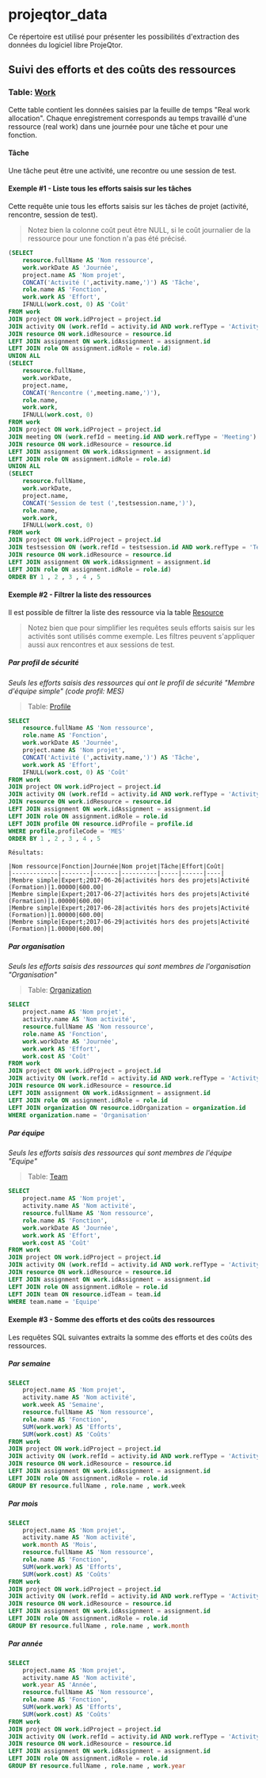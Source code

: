 # projeqtor_data

Ce répertoire est utilisé pour présenter les possibilités d'extraction des données du logiciel libre ProjeQtor.

## Suivi des efforts et des coûts des ressources

### Table: [Work](/tables/table_work.md)

Cette table contient les données saisies par la feuille de temps "Real work allocation". Chaque enregistrement corresponds au temps travaillé d'une ressource (real work) dans une journée pour une tâche et pour une fonction.

#### Tâche

Une tâche peut être une activité, une recontre ou une session de test.

#### Exemple #1 - Liste tous les efforts saisis sur les tâches

Cette requête unie tous les efforts saisis sur les tâches de projet (activité, rencontre, session de test).

> Notez bien la colonne coût peut être NULL, si le coût journalier de la ressource pour une fonction n'a pas été précisé.

```sql
(SELECT 
    resource.fullName AS 'Nom ressource',
    work.workDate AS 'Journée',    
    project.name AS 'Nom projet',
    CONCAT('Activité (',activity.name,')') AS 'Tâche',
    role.name AS 'Fonction',
    work.work AS 'Effort',
    IFNULL(work.cost, 0) AS 'Coût'
FROM work
JOIN project ON work.idProject = project.id
JOIN activity ON (work.refId = activity.id AND work.refType = 'Activity')
JOIN resource ON work.idResource = resource.id
LEFT JOIN assignment ON work.idAssignment = assignment.id
LEFT JOIN role ON assignment.idRole = role.id)
UNION ALL
(SELECT 
    resource.fullName,
    work.workDate,    
    project.name,
    CONCAT('Rencontre (',meeting.name,')'),
    role.name,
    work.work,
    IFNULL(work.cost, 0)
FROM work
JOIN project ON work.idProject = project.id
JOIN meeting ON (work.refId = meeting.id AND work.refType = 'Meeting')
JOIN resource ON work.idResource = resource.id
LEFT JOIN assignment ON work.idAssignment = assignment.id
LEFT JOIN role ON assignment.idRole = role.id)
UNION ALL
(SELECT 
    resource.fullName,
    work.workDate,    
    project.name,
    CONCAT('Session de test (',testsession.name,')'),
    role.name,
    work.work,
    IFNULL(work.cost, 0)
FROM work
JOIN project ON work.idProject = project.id
JOIN testsession ON (work.refId = testsession.id AND work.refType = 'TestSession')
JOIN resource ON work.idResource = resource.id
LEFT JOIN assignment ON work.idAssignment = assignment.id
LEFT JOIN role ON assignment.idRole = role.id)
ORDER BY 1 , 2 , 3 , 4 , 5
```

#### Exemple #2 - Filtrer la liste des ressources

Il est possible de filtrer la liste des ressource via la table [Resource](/tables/table_resource.md)

> Notez bien que pour simplifier les requêtes seuls efforts saisis sur les activités sont utilisés comme exemple. Les filtres peuvent s'appliquer aussi aux rencontres et aux sessions de test.

##### Par profil de sécurité

_Seuls les efforts saisis des ressources qui ont le profil de sécurité "Membre d'équipe simple" (code profil: MES)_

> Table: [Profile](/tables/table_profile.md)

```sql
SELECT 
    resource.fullName AS 'Nom ressource',
    role.name AS 'Fonction',
    work.workDate AS 'Journée',    
    project.name AS 'Nom projet',
    CONCAT('Activité (',activity.name,')') AS 'Tâche',    
    work.work AS 'Effort',
    IFNULL(work.cost, 0) AS 'Coût'
FROM work
JOIN project ON work.idProject = project.id
JOIN activity ON (work.refId = activity.id AND work.refType = 'Activity')
JOIN resource ON work.idResource = resource.id
LEFT JOIN assignment ON work.idAssignment = assignment.id
LEFT JOIN role ON assignment.idRole = role.id
LEFT JOIN profile ON resource.idProfile = profile.id
WHERE profile.profileCode = 'MES'
ORDER BY 1 , 2 , 3 , 4 , 5
```

```
Résultats:

|Nom ressource|Fonction|Journée|Nom projet|Tâche|Effort|Coût|
|-------------|--------|-------|----------|-----|------|----|
|Membre simple|Expert;2017-06-26|activités hors des projets|Activité (Formation)|1.00000|600.00|
|Membre simple|Expert;2017-06-27|activités hors des projets|Activité (Formation)|1.00000|600.00|
|Membre simple|Expert;2017-06-28|activités hors des projets|Activité (Formation)|1.00000|600.00|
|Membre simple|Expert;2017-06-29|activités hors des projets|Activité (Formation)|1.00000|600.00|
```

##### Par organisation

_Seuls les efforts saisis des ressources qui sont membres de l'organisation "Organisation"_

> Table: [Organization](/tables/table_organization.md)


```sql
SELECT 
    project.name AS 'Nom projet',
    activity.name AS 'Nom activité',
    resource.fullName AS 'Nom ressource',
    role.name AS 'Fonction',
    work.workDate AS 'Journée',
    work.work AS 'Effort',
    work.cost AS 'Coût'
FROM work
JOIN project ON work.idProject = project.id
JOIN activity ON (work.refId = activity.id AND work.refType = 'Activity')
JOIN resource ON work.idResource = resource.id
LEFT JOIN assignment ON work.idAssignment = assignment.id
LEFT JOIN role ON assignment.idRole = role.id
LEFT JOIN organization ON resource.idOrganization = organization.id
WHERE organization.name = 'Organisation'
```

##### Par équipe

_Seuls les efforts saisis des ressources qui sont membres de l'équipe "Equipe"_

> Table: [Team](/tables/table_team.md)

```sql
SELECT 
    project.name AS 'Nom projet',
    activity.name AS 'Nom activité',
    resource.fullName AS 'Nom ressource',
    role.name AS 'Fonction',
    work.workDate AS 'Journée',
    work.work AS 'Effort',
    work.cost AS 'Coût'
FROM work
JOIN project ON work.idProject = project.id
JOIN activity ON (work.refId = activity.id AND work.refType = 'Activity')
JOIN resource ON work.idResource = resource.id
LEFT JOIN assignment ON work.idAssignment = assignment.id
LEFT JOIN role ON assignment.idRole = role.id
LEFT JOIN team ON resource.idTeam = team.id
WHERE team.name = 'Equipe'
```


#### Exemple #3 - Somme des efforts et des coûts des ressources 

Les requêtes SQL suivantes extraits la somme des efforts et des coûts des ressources.

##### Par semaine

```sql
SELECT 
    project.name AS 'Nom projet',
    activity.name AS 'Nom activité',
    work.week AS 'Semaine',
    resource.fullName AS 'Nom ressource',
    role.name AS 'Fonction',
    SUM(work.work) AS 'Efforts',
    SUM(work.cost) AS 'Coûts'
FROM work
JOIN project ON work.idProject = project.id
JOIN activity ON (work.refId = activity.id AND work.refType = 'Activity')
JOIN resource ON work.idResource = resource.id
LEFT JOIN assignment ON work.idAssignment = assignment.id
LEFT JOIN role ON assignment.idRole = role.id
GROUP BY resource.fullName , role.name , work.week
```

##### Par mois

```sql
SELECT 
    project.name AS 'Nom projet',
    activity.name AS 'Nom activité',
    work.month AS 'Mois',
    resource.fullName AS 'Nom ressource',
    role.name AS 'Fonction',
    SUM(work.work) AS 'Efforts',
    SUM(work.cost) AS 'Coûts'
FROM work
JOIN project ON work.idProject = project.id
JOIN activity ON (work.refId = activity.id AND work.refType = 'Activity')
JOIN resource ON work.idResource = resource.id
LEFT JOIN assignment ON work.idAssignment = assignment.id
LEFT JOIN role ON assignment.idRole = role.id
GROUP BY resource.fullName , role.name , work.month
```

##### Par année

```sql
SELECT 
    project.name AS 'Nom projet',
    activity.name AS 'Nom activité',
    work.year AS 'Année',
    resource.fullName AS 'Nom ressource',
    role.name AS 'Fonction',
    SUM(work.work) AS 'Efforts',
    SUM(work.cost) AS 'Coûts'
FROM work
JOIN project ON work.idProject = project.id
JOIN activity ON (work.refId = activity.id AND work.refType = 'Activity')
JOIN resource ON work.idResource = resource.id
LEFT JOIN assignment ON work.idAssignment = assignment.id
LEFT JOIN role ON assignment.idRole = role.id
GROUP BY resource.fullName , role.name , work.year
```

